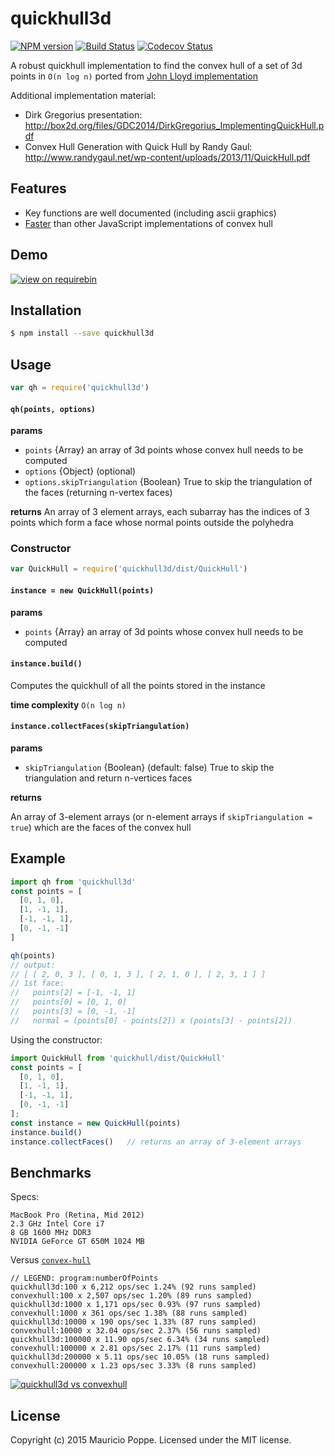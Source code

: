 # quickhull3d

[![NPM version][npm-image]][npm-url]
[![Build Status][travis-image]][travis-url]
[![Codecov Status][codecov-image]][codecov-url]

A robust quickhull implementation to find the convex hull of a set of 3d points in `O(n log n)` ported from [John Lloyd implementation](http://www.cs.ubc.ca/~lloyd/java/quickhull3d.html)

Additional implementation material:

- Dirk Gregorius presentation: http://box2d.org/files/GDC2014/DirkGregorius_ImplementingQuickHull.pdf
- Convex Hull Generation with Quick Hull by Randy Gaul: http://www.randygaul.net/wp-content/uploads/2013/11/QuickHull.pdf

## Features

- Key functions are well documented (including ascii graphics)
- [Faster](https://plot.ly/~maurizzzio/36/quickhull3d-vs-convexhull/) than other JavaScript implementations of convex hull

## Demo

[![view on requirebin](http://requirebin.com/badge.png)](http://requirebin.com/?gist=9b19fccfa670c9e2597b)

## Installation

```bash
$ npm install --save quickhull3d
```

## Usage

```javascript
var qh = require('quickhull3d')
```

#### `qh(points, options)`

**params**
* `points` {Array} an array of 3d points whose convex hull needs to be computed
* `options` {Object} (optional)
* `options.skipTriangulation` {Boolean} True to skip the triangulation of the faces
    (returning n-vertex faces)

**returns** An array of 3 element arrays, each subarray has the indices of 3 points which form a face whose normal points outside the polyhedra

### Constructor

```javascript
var QuickHull = require('quickhull3d/dist/QuickHull')
```

#### `instance = new QuickHull(points)`

**params**
* `points` {Array} an array of 3d points whose convex hull needs to be computed

#### `instance.build()`

Computes the quickhull of all the points stored in the instance

**time complexity** `O(n log n)`

#### `instance.collectFaces(skipTriangulation)`

**params**
* `skipTriangulation` {Boolean} (default: false) True to skip the triangulation
    and return n-vertices faces

**returns**

An array of 3-element arrays (or n-element arrays if `skipTriangulation = true`)
which are the faces of the convex hull

## Example

```javascript
import qh from 'quickhull3d'
const points = [
  [0, 1, 0],
  [1, -1, 1],
  [-1, -1, 1],
  [0, -1, -1]
]

qh(points)
// output:
// [ [ 2, 0, 3 ], [ 0, 1, 3 ], [ 2, 1, 0 ], [ 2, 3, 1 ] ]
// 1st face:
//   points[2] = [-1, -1, 1]
//   points[0] = [0, 1, 0]
//   points[3] = [0, -1, -1]
//   normal = (points[0] - points[2]) x (points[3] - points[2])
```

Using the constructor:

```javascript
import QuickHull from 'quickhull/dist/QuickHull'
const points = [
  [0, 1, 0],
  [1, -1, 1],
  [-1, -1, 1],
  [0, -1, -1]
];
const instance = new QuickHull(points)
instance.build()
instance.collectFaces()   // returns an array of 3-element arrays
```

## Benchmarks

Specs:

```
MacBook Pro (Retina, Mid 2012)
2.3 GHz Intel Core i7
8 GB 1600 MHz DDR3
NVIDIA GeForce GT 650M 1024 MB
```

Versus [`convex-hull`](https://www.npmjs.com/package/convex-hull)

```
// LEGEND: program:numberOfPoints
quickhull3d:100 x 6,212 ops/sec 1.24% (92 runs sampled)
convexhull:100 x 2,507 ops/sec 1.20% (89 runs sampled)
quickhull3d:1000 x 1,171 ops/sec 0.93% (97 runs sampled)
convexhull:1000 x 361 ops/sec 1.38% (88 runs sampled)
quickhull3d:10000 x 190 ops/sec 1.33% (87 runs sampled)
convexhull:10000 x 32.04 ops/sec 2.37% (56 runs sampled)
quickhull3d:100000 x 11.90 ops/sec 6.34% (34 runs sampled)
convexhull:100000 x 2.81 ops/sec 2.17% (11 runs sampled)
quickhull3d:200000 x 5.11 ops/sec 10.05% (18 runs sampled)
convexhull:200000 x 1.23 ops/sec 3.33% (8 runs sampled)
```

[![quickhull3d vs convexhull](https://cloud.githubusercontent.com/assets/1616682/11645526/97036bea-9d2b-11e5-8549-8ccba137f1b2.png)](https://plot.ly/~maurizzzio/36/quickhull3d-vs-convexhull/)

## License

Copyright (c) 2015 Mauricio Poppe. Licensed under the MIT license.

[npm-url]: https://npmjs.org/package/quickhull3d
[npm-image]: https://img.shields.io/npm/v/quickhull3d.svg?style=flat

[travis-url]: https://travis-ci.org/mauriciopoppe/quickhull3d
[travis-image]: https://img.shields.io/travis/mauriciopoppe/quickhull3d.svg?style=flat

[codecov-url]: https://codecov.io/github/mauriciopoppe/quickhull3d
[codecov-image]: https://img.shields.io/codecov/c/github/mauriciopoppe/quickhull3d.svg?style=flat

[depstat-url]: https://david-dm.org/mauriciopoppe/quickhull3d
[depstat-image]: https://david-dm.org/mauriciopoppe/quickhull3d.svg?style=flat
[download-badge]: http://img.shields.io/npm/dm/quickhull3d.svg?style=flat
